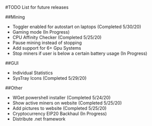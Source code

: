 #TODO List for future releases

##Mining

- Toggler enabled for autostart on laptops (Completed 5/30/20)
- Gaming mode (In Progress)
- CPU Affinity Checker (Completed 5/25/20)
- Pause mining instead of stopping
- Add support for 6+ Gpu Systems
- Stop miners if user is below a certain battery usage (In Progress)

##GUI

- Individual Statistics
- SysTray Icons (Completed 5/29/20)

##Other

- WGet powershell installer (Completed 5/24/20)
- Show active miners on website (Completed 5/25/20)
- Add pictures to website (Completed 5/25/20)
- Cryptocurrency EIP20 Backhaul (In Progress)
- Distribute .net framework